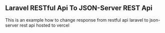 ## Laravel RESTful Api To JSON-Server REST Api
This is an example how to change response from restful api laravel to json-server rest api hosted to vercel
